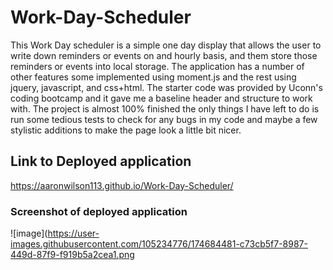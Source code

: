 # Work-Day-Scheduler

This Work Day scheduler is a simple one day display that allows the user to write down reminders or events on and hourly basis, and them store those reminders or events into local storage. The application has a number of other features some implemented using moment.js and the rest using jquery, javascript, and css+html. The starter code was provided by Uconn's coding bootcamp and it gave me a baseline header and structure to work with. The project is almost 100% finished the only things I have left to do is run some tedious tests to check for any bugs in my code and maybe a few stylistic additions to make the page look a little bit nicer. 

## Link to Deployed application 

https://aaronwilson113.github.io/Work-Day-Scheduler/

### Screenshot of deployed application

![image](https://user-images.githubusercontent.com/105234776/174684481-c73cb5f7-8987-449d-87f9-f919b5a2cea1.png
